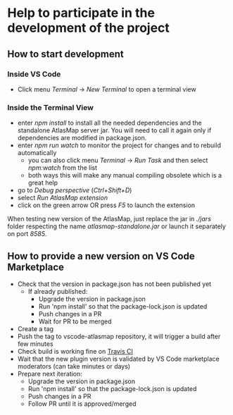 # Help to participate in the development of the project

## How to start development

### Inside VS Code

* Click menu *Terminal* -> *New Terminal* to open a terminal view

### Inside the Terminal View

* enter *npm install* to install all the needed dependencies and the standalone AtlasMap server jar. You will need to call it again only if dependencies are modified in package.json.
* enter *npm run watch* to monitor the project for changes and to rebuild automatically
  * you can also click menu *Terminal* -> *Run Task* and then select *npm:watch* from the list
  * both ways this will make any manual compiling obsolete which is a great help
* go to *Debug perspective* (*Ctrl+Shift+D*)
* select *Run AtlasMap extension*
* click on the green arrow OR press *F5* to launch the extension

When testing new version of the AtlasMap, just replace the jar in *./jars* folder respecting the name *atlasmap-standalone.jar* or launch it separately on port *8585*.

## How to provide a new version on VS Code Marketplace

* Check that the version in package.json has not been published yet
  * If already published:
    * Upgrade the version in package.json
    * Run 'npm install' so that the package-lock.json is updated
    * Push changes in a PR
    * Wait for PR to be merged
* Create a tag
* Push the tag to vscode-atlasmap repository, it will trigger a build after few minutes
* Check build is working fine on [Travis CI](https://travis-ci.org/jboss-fuse/vscode-atlasmap)
* Wait that the new plugin version is validated by VS Code marketplace moderators (can take minutes or days)
* Prepare next iteration:
  * Upgrade the version in package.json
  * Run 'npm install' so that the package-lock.json is updated
  * Push changes in a PR
  * Follow PR until it is approved/merged
  